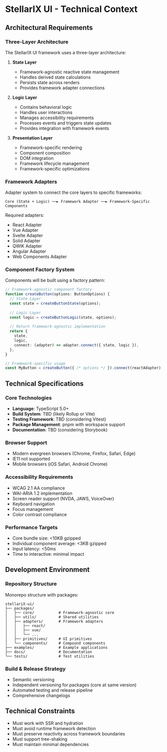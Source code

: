 # StellarIX UI - Technical Context

## Architectural Requirements

### Three-Layer Architecture

The StellarIX UI framework uses a three-layer architecture:

1. **State Layer**
   - Framework-agnostic reactive state management
   - Handles derived state calculations
   - Persists state across renders
   - Provides framework adapter connections

2. **Logic Layer**
   - Contains behavioral logic
   - Handles user interactions
   - Manages accessibility requirements
   - Processes events and triggers state updates
   - Provides integration with framework events

3. **Presentation Layer**
   - Framework-specific rendering
   - Component composition
   - DOM integration
   - Framework lifecycle management
   - Framework-specific optimizations

### Framework Adapters

Adapter system to connect the core layers to specific frameworks:

```
Core (State + Logic) ──► Framework Adapter ──► Framework-Specific Components
```

Required adapters:
- React Adapter
- Vue Adapter
- Svelte Adapter
- Solid Adapter
- QWIK Adapter
- Angular Adapter
- Web Components Adapter

### Component Factory System

Components will be built using a factory pattern:

```typescript
// Framework-agnostic component factory
function createButton(options: ButtonOptions) {
  // State Layer
  const state = createButtonState(options);
  
  // Logic Layer
  const logic = createButtonLogic(state, options);
  
  // Return framework-agnostic implementation
  return {
    state,
    logic,
    connect: (adapter) => adapter.connect({ state, logic }),
  };
}

// Framework-specific usage
const MyButton = createButton({ /* options */ }).connect(reactAdapter);
```

## Technical Specifications

### Core Technologies
- **Language**: TypeScript 5.0+
- **Build System**: TBD (likely Rollup or Vite)
- **Testing Framework**: TBD (considering Vitest)
- **Package Management**: pnpm with workspace support
- **Documentation**: TBD (considering Storybook)

### Browser Support
- Modern evergreen browsers (Chrome, Firefox, Safari, Edge)
- IE11 not supported
- Mobile browsers (iOS Safari, Android Chrome)

### Accessibility Requirements
- WCAG 2.1 AA compliance
- WAI-ARIA 1.2 implementation
- Screen reader support (NVDA, JAWS, VoiceOver)
- Keyboard navigation
- Focus management
- Color contrast compliance

### Performance Targets
- Core bundle size: <10KB gzipped
- Individual component average: <3KB gzipped
- Input latency: <50ms
- Time to interactive: minimal impact

## Development Environment

### Repository Structure
Monorepo structure with packages:

```
stellariX-ui/
├── packages/
│   ├── core/           # Framework-agnostic core
│   ├── utils/          # Shared utilities
│   ├── adapters/       # Framework adapters
│   │   ├── react/
│   │   ├── vue/
│   │   └── ...
│   ├── primitives/     # UI primitives
│   └── components/     # Compound components
├── examples/           # Example applications
├── docs/               # Documentation
└── tests/              # Test utilities
```

### Build & Release Strategy
- Semantic versioning
- Independent versioning for packages (core at same version)
- Automated testing and release pipeline
- Comprehensive changelogs

## Technical Constraints
- Must work with SSR and hydration
- Must avoid runtime framework detection
- Must preserve reactivity across framework boundaries
- Must support tree-shaking
- Must maintain minimal dependencies 